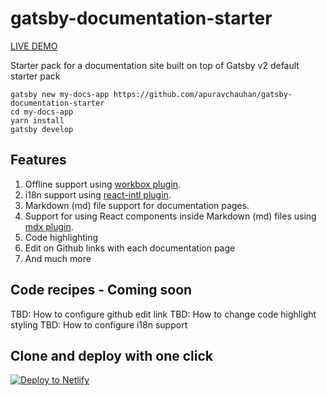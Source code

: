 # gatsby-documentation-starter

[LIVE DEMO](https://friendly-cori-2da16d.netlify.com/)

Starter pack for a documentation site built on top of Gatsby v2 default starter pack

~~~
gatsby new my-docs-app https://github.com/apuravchauhan/gatsby-documentation-starter
cd my-docs-app
yarn install
gatsby develop
~~~

## Features

1. Offline support using [workbox plugin](https://github.com/mottox2/gatsby-plugin-workbox).
2. i18n support using [react-intl plugin](https://github.com/yahoo/react-intl).
3. Markdown (md) file support for documentation pages.
4. Support for using React components inside Markdown (md) files using [mdx plugin](https://github.com/ChristopherBiscardi/gatsby-mdx).
5. Code highlighting
6. Edit on Github links with each documentation page
7. And much more

## Code recipes - Coming soon
TBD: How to configure github edit link
TBD: How to change code highlight styling
TBD: How to configure i18n support

## Clone and deploy with one click
[![Deploy to Netlify](https://www.netlify.com/img/deploy/button.svg)](https://app.netlify.com/start/deploy?repository=https://github.com/apuravchauhan/gatsby-documentation-starter)
